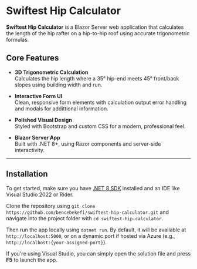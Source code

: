 # Swiftest Hip Calculator

**Swiftest Hip Calculator** is a Blazor Server web application that calculates the length of the hip rafter on a hip-to-hip roof using accurate trigonometric formulas.



## Core Features

- **3D Trigonometric Calculation**  
  Calculates the hip length where a 35° hip-end meets 45° front/back slopes using building width and run.

- **Interactive Form UI**  
  Clean, responsive form elements with calculation output error handling and modals for addittional information.

- **Polished Visual Design**  
  Styled with Bootstrap and custom CSS for a modern, professional feel.

- **Blazor Server App**  
  Built with .NET 8+, using Razor components and server-side interactivity.

---

## Installation

To get started, make sure you have [.NET 8 SDK](https://dotnet.microsoft.com/en-us/download) installed and an IDE like Visual Studio 2022 or Rider.

Clone the repository using `git clone https://github.com/bencebekefi/swiftest-hip-calculator.git` and navigate into the project folder with `cd swiftest-hip-calculator`. 

Then run the app locally using `dotnet run`. By default, it will be available at `http://localhost:5000`, or on a dynamic port if hosted via Azure (e.g., `http://localhost:{your-assigned-port}`). 

If you're using Visual Studio, you can simply open the solution file and press **F5** to launch the app.
